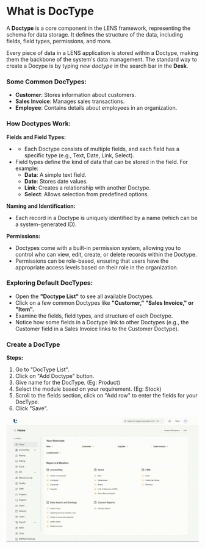 # What is DocType

A **Doctype** is a core component in the LENS framework, representing the schema for data storage. It defines the structure of the data, including fields, field types, permissions, and more.

Every piece of data in a LENS application is stored within a Doctype, making them the backbone of the system's data management. The standard way to create a Docype is by typing _new doctype_ in the search bar in the **Desk**.

### Some Common DocTypes:

-   **Customer**: Stores information about customers.
-   **Sales Invoice**: Manages sales transactions.
-   **Employee**: Contains details about employees in an organization.

### How Doctypes Work:

**Fields and Field Types:**

-   -   Each Doctype consists of multiple fields, and each field has a specific type (e.g., Text, Date, Link, Select).
-   Field types define the kind of data that can be stored in the field. For example:
    -   **Data**: A simple text field.
    -   **Date**: Stores date values.
    -   **Link**: Creates a relationship with another Doctype.
    -   **Select**: Allows selection from predefined options.

**Naming and Identification:**

-   Each record in a Doctype is uniquely identified by a name (which can be a system-generated ID).

**Permissions:**

-   Doctypes come with a built-in permission system, allowing you to control who can view, edit, create, or delete records within the Doctype.
-   Permissions can be role-based, ensuring that users have the appropriate access levels based on their role in the organization.

### Exploring Default DocTypes:

 - Open the **"Doctype List"** to see all available Doctypes.
 -  Click on a few common Doctypes like **"Customer," "Sales Invoice," or "Item".**
-   Examine the fields, field types, and structure of each Doctype.
- Notice how some fields in a Doctype link to other Doctypes (e.g., the Customer field in a Sales Invoice links to the Customer Doctype).

### Create a DocType
**Steps:**

 1. Go to "DocType List".
 2. Click on "Add Doctype" button.
 3. Give name for the DocType. (Eg: Product)
 4. Select the module based on your requirement. (Eg: Stock)
 5. Scroll to the fields section, click on "Add row" to enter the fields for your DocType.
 6. Click "Save".

![Create a New DocType](https://github.com/lmnaslimited/wedha/blob/framework/lms/media/Doctype%20Creation%20%281%29.gif?raw=true)

<!--stackedit_data:
eyJoaXN0b3J5IjpbNTMwNDc4Mjc3LDUwODU2NTE0MCwtNDE2MT
MyNDU5LDE2MzYzMDU4MSw2NDAxNzkzMzEsLTE5MDE4MDExMDEs
MjA4NTIyMDAxLDE5NDg3NDA1NiwtMTcwMDE1ODk5NiwxMzIzNj
kzMTQsMTcwNDU3OTI0LDIxNzA5MzgxMF19
-->